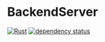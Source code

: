 # BackendServer
[![Rust](https://github.com/DianaSensei/Rust-Actix-Server/actions/workflows/rust.yml/badge.svg?branch=master)](https://github.com/DianaSensei/Rust-Actix-Server/actions/workflows/rust.yml)
[![dependency status](https://deps.rs/repo/github/DianaSensei/Rust-Actix-Server/status.svg)](https://deps.rs/repo/github/DianaSensei/Rust-Actix-Server)
